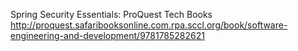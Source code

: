 
Spring Security Essentials: ProQuest Tech Books
 http://proquest.safaribooksonline.com.rpa.sccl.org/book/software-engineering-and-development/9781785282621
